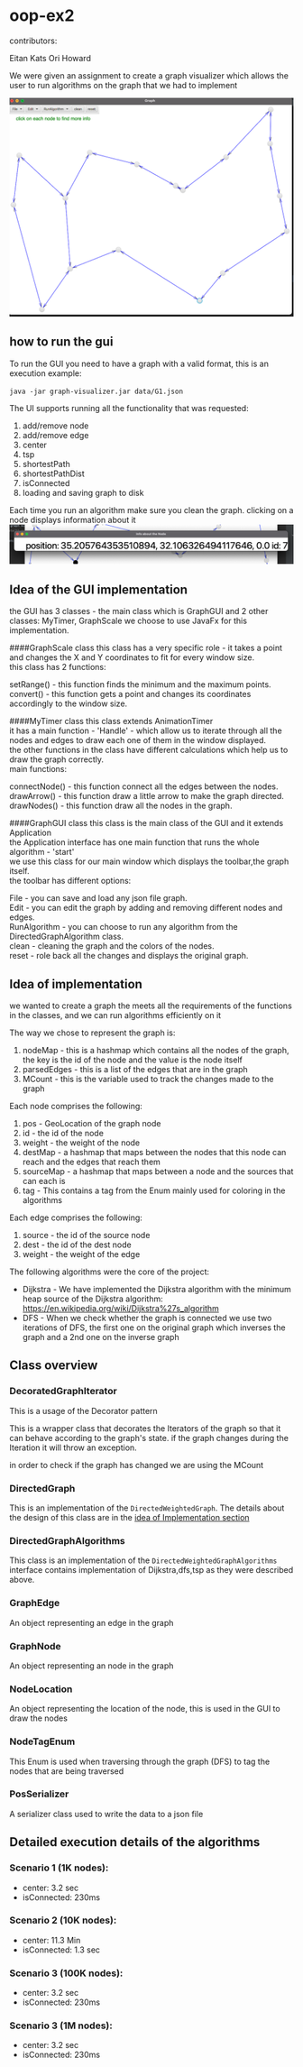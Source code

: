 # oop-ex2

contributors:

Eitan Kats
Ori Howard


We were given an assignment to create a graph visualizer which allows the user to run algorithms on the graph that we had to implement

![plot](./misc/Screen%20Shot%202021-12-09%20at%2018.02.21.png)

## how to run the gui

To run the GUI you need to have a graph with a valid format, this is an execution example:

`java -jar graph-visualizer.jar data/G1.json `

The UI supports running all the functionality that was requested:
1. add/remove node
2. add/remove edge
3. center
4. tsp
5. shortestPath
6. shortestPathDist
7. isConnected
8. loading and saving graph to disk

Each time you run an algorithm make sure you clean the graph.
clicking on a node displays information about it
![](./misc/img.png)


## Idea of the GUI implementation
the GUI has 3 classes - the main class which is GraphGUI and 2 other classes: MyTimer, GraphScale
we choose to use JavaFx for this implementation.

####GraphScale class
this class has a very specific role - it takes a point and changes the X and Y coordinates to fit
for every window size.  
this class has 2 functions: 
 
setRange() - this function finds the minimum and the maximum points.  
convert() - this function gets a point and changes its coordinates accordingly to the window size.  


####MyTimer class
this class extends AnimationTimer  
it has a main function - 'Handle' - which allow us to iterate through all the nodes and edges to draw each one of them in the window displayed.  
the other functions in the class have different calculations which help us to draw the graph correctly.  
main functions:  

connectNode() - this function connect all the edges between the nodes.  
drawArrow() - this function draw a little arrow to make the graph directed.  
drawNodes() - this function draw all the nodes in the graph.  

####GraphGUI class
this class is the main class of the GUI and it extends Application  
the Application interface has one main function that runs the whole algorithm - 'start'  
we use this class for our main window which displays the toolbar,the graph itself.  
the toolbar has different options:  

File - you can save and load any json file graph.  
Edit - you can edit the graph by adding and removing different nodes and edges.  
RunAlgorithm - you can choose to run any algorithm from the DirectedGraphAlgorithm class.  
clean - cleaning the graph and the colors of the nodes.  
reset - role back all the changes and displays the original graph.  


## Idea of implementation

we wanted to create a graph the meets all the requirements of the functions in the classes,
and we can run algorithms efficiently on it

The way we chose to represent the graph is:

1. nodeMap - this is a hashmap which contains all the nodes of the graph, the key is the id of the node and the value is the node itself
2. parsedEdges - this is a list of the edges that are in the graph
3. MCount - this is the variable used to track the changes made to the graph

Each node comprises the following:
1. pos - GeoLocation of the graph node
2. id - the id of the node
3. weight - the weight of the node
4. destMap - a hashmap that maps between the nodes that this node can reach and the edges that reach them 
5. sourceMap - a hashmap that maps between a node and the sources that can each is
6. tag - This contains a tag from the Enum mainly used for coloring in the algorithms

Each edge comprises the following:
1. source - the id of the source node
2. dest - the id of the dest node
3. weight - the weight of the edge

The following algorithms were the core of the project:

* Dijkstra - We have implemented the Dijkstra algorithm with the minimum heap
source of the Dijkstra algorithm: https://en.wikipedia.org/wiki/Dijkstra%27s_algorithm
* DFS - When we check whether the graph is connected we use two iterations of DFS, the first one on the original graph which inverses the graph and a 2nd one on the inverse graph

## Class overview

### DecoratedGraphIterator
This is a usage of the Decorator pattern

This is a wrapper class that decorates the Iterators of the graph so that it can behave according to the graph's state.
if the graph changes during the Iteration it will throw an exception.

in order to check if the graph has changed we are using the MCount

### DirectedGraph
This is an implementation of the `DirectedWeightedGraph`.
The details about the design of this class are in the [idea of Implementation section](##ideaOfImplementation)


### DirectedGraphAlgorithms
This class is an implementation of the `DirectedWeightedGraphAlgorithms` interface
contains implementation of Dijkstra,dfs,tsp as they were described above.

### GraphEdge
An object representing an edge in the graph

### GraphNode
An object representing an node in the graph

### NodeLocation
An object representing the location of the node, this is used in the GUI to draw the nodes

### NodeTagEnum
This Enum is used when traversing through the graph (DFS) to tag the nodes that are being traversed

### PosSerializer
A serializer class used to write the data to a json file

## Detailed execution details of the algorithms

### Scenario 1 (1K nodes):
* center: 3.2 sec
* isConnected: 230ms

### Scenario 2 (10K nodes):
* center: 11.3 Min
* isConnected: 1.3 sec

### Scenario 3 (100K nodes):
* center: 3.2 sec
* isConnected: 230ms

### Scenario 3 (1M nodes):

* center: 3.2 sec
* isConnected: 230ms
